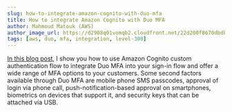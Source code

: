 ```yaml
---
slug: how-to-integrate-amazon-cognito-with-duo-mfa
title: How to integrate Amazon Cognito with Duo MFA 
author: Mahmoud Matouk (AWS)
author_image_url: https://d2908q01vomqb2.cloudfront.net/22d200f8670dbdb3e253a90eee5098477c95c23d/2020/02/21/Mahmoud-Matouk.png
tags: [aws, duo, mfa, integration, level-300]
---
```


[In this blog post](https://aws.amazon.com/blogs/security/how-to-configure-duo-multi-factor-authentication-with-amazon-cognito/), I show you how to use Amazon Cognito custom authentication flow to integrate Duo MFA into your sign-in flow and offer a wide range of MFA options to your customers. Some second factors available through Duo MFA are mobile phone SMS passcodes, approval of login via phone call, push-notification-based approval on smartphones, biometrics on devices that support it, and security keys that can be attached via USB.